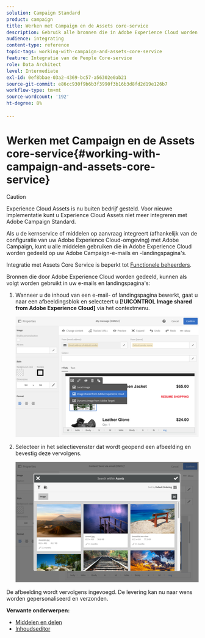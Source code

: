 ```yaml
---
solution: Campaign Standard
product: campaign
title: Werken met Campaign en de Assets core-service
description: Gebruik alle bronnen die in Adobe Experience Cloud worden gedeeld in uw Adobe Campaign-berichten en -bestemmingspagina's dankzij de integratie van de Assets Core-service.
audience: integrating
content-type: reference
topic-tags: working-with-campaign-and-assets-core-service
feature: Integratie van de People Core-service
role: Data Architect
level: Intermediate
exl-id: 0ef8bbae-03a2-4369-bc57-a56302e0ab21
source-git-commit: e86cc930f9b6b3f3990f3b16b3d8fd2d19e126b7
workflow-type: tm+mt
source-wordcount: '192'
ht-degree: 8%

---
```


# Werken met Campaign en de Assets core-service{#working-with-campaign-and-assets-core-service}

>[!CAUTION]
>
> Experience Cloud Assets is nu buiten bedrijf gesteld. Voor nieuwe implementatie kunt u Experience Cloud Assets niet meer integreren met Adobe Campaign Standard.

Als u de kernservice of middelen op aanvraag integreert (afhankelijk van de configuratie van uw Adobe Experience Cloud-omgeving) met Adobe Campaign, kunt u alle middelen gebruiken die in Adobe Experience Cloud worden gedeeld op uw Adobe Campaign-e-mails en -landingspagina&#39;s.

Integratie met Assets Core Service is beperkt tot [Functionele beheerders](../../administration/using/users-management.md#functional-administrators).

Bronnen die door Adobe Experience Cloud worden gedeeld, kunnen als volgt worden gebruikt in uw e-mails en landingspagina&#39;s:

1. Wanneer u de inhoud van een e-mail- of landingspagina bewerkt, gaat u naar een afbeeldingsblok en selecteert u **[!UICONTROL Image shared from Adobe Experience Cloud]** via het contextmenu.

   ![](assets/dam_insert_image_dce.png)

1. Selecteer in het selectievenster dat wordt geopend een afbeelding en bevestig deze vervolgens.

   ![](assets/dam_shared_image_selection.png)

De afbeelding wordt vervolgens ingevoegd. De levering kan nu naar wens worden gepersonaliseerd en verzonden.

**Verwante onderwerpen:**

* [Middelen en delen](https://experienceleague.adobe.com/docs/core-services/interface/assets/experience-cloud-assets.html)
* [Inhoudseditor](../../designing/using/personalization.md#example-email-personalization)
